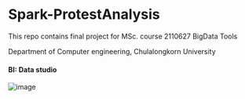 # Spark-ProtestAnalysis
This repo contains final project for MSc. course 2110627 BigData Tools

Department of Computer engineering, Chulalongkorn University

#### **BI: Data studio**
![image](https://user-images.githubusercontent.com/62899961/155528624-e0e253af-5c1b-44e8-8073-084cb8e3f21d.png)
